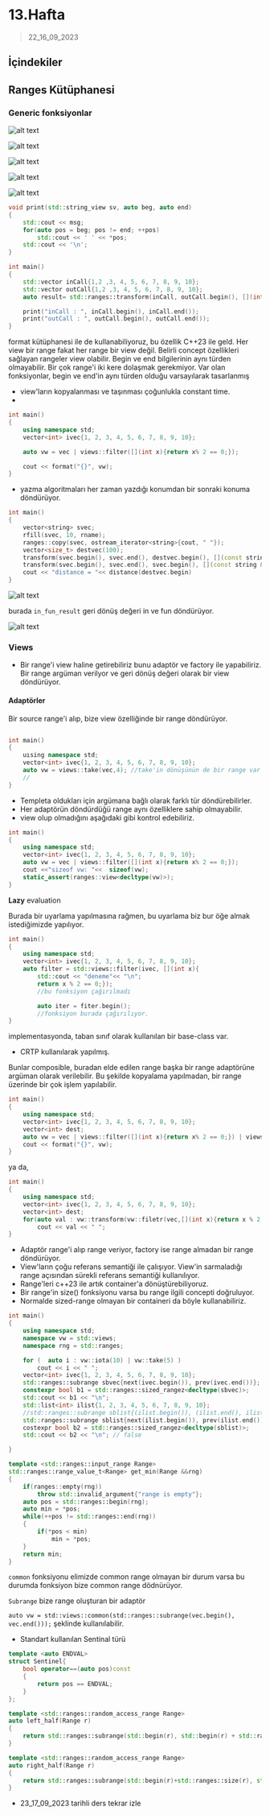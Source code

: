 # 13.Hafta

> 22_16_09_2023

## İçindekiler

## Ranges Kütüphanesi

### Generic fonksiyonlar

![alt text](res/16_image.png)

![alt text](res/16_image-1.png)

![alt text](res/16_image-2.png)

![alt text](res/16_image-3.png)

![alt text](res/16_image-4.png)

```c++
void print(std::string_view sv, auto beg, auto end)
{
    std::cout << msg;
    for(auto pos = beg; pos != end; ++pos)
        std::cout << ' ' << *pos;
    std::cout << '\n';
}

int main()
{
    std::vector inCall{1,2 ,3, 4, 5, 6, 7, 8, 9, 10};
    std::vector outCall{1,2 ,3, 4, 5, 6, 7, 8, 9, 10};
    auto result= std::ranges::transform(inCall, outCall.begin(), [](int x){return x * x;});

    print("inCall : ", inCall.begin(), inCall.end());
    print("outCall : ", outCall.begin(), outCall.end());
}
```

format kütüphanesi ile de kullanabiliyoruz, bu özellik C++23 ile geld. Her view bir range fakat her range bir view değil. Belirli concept özellikleri sağlayan rangeler view olabilir. Begin ve end bilgilerinin aynı türden olmayabilir. Bir çok range'i iki kere dolaşmak gerekmiyor. Var olan fonksiyonlar, begin ve end'in aynı türden olduğu varsayılarak tasarlanmış

- view'ların kopyalanması ve taşınması çoğunlukla constant time.
-

```cpp
int main()
{
    using namespace std;
    vector<int> ivec{1, 2, 3, 4, 5, 6, 7, 8, 9, 10};

    auto vw = vec | views::filter([](int x){return x% 2 == 0;});

    cout << format("{}", vw);  
}
```

- yazma algoritmaları her zaman yazdığı konumdan bir sonraki konuma döndürüyor.

```cpp
int main()
{
    vector<string> svec;
    rfill(svec, 10, rname);
    ranges::copy(svec, ostream_iterator<string>{cout, " "});
    vector<size_t> destvec(100);
    transform(svec.begin(), svec.end(), destvec.begin(), [](const string &s){return s.size();});
    transform(svec.begin(), svec.end(), svec.begin(), [](const string &s){return s+"can";});//şeklinde svec'i de değiştirebiliriz.
    cout << "distance = "<< distance(destvec.begin) 
}
```

![alt text](17_image.png)

burada `in_fun_result` geri dönüş değeri in ve fun döndürüyor.

![alt text](image.png)

### Views

- Bir range'i view haline getirebiliriz bunu adaptör ve factory ile yapabiliriz. Bir range argüman verilyor ve geri dönüş değeri olarak bir view döndürüyor.

#### Adaptörler

Bir source range'i alıp, bize view özelliğinde bir range döndürüyor.

```cpp

int main()
{
    uısing namespace std;
    vector<int> ivec{1, 2, 3, 4, 5, 6, 7, 8, 9, 10};
    auto vw = views::take(vec,4); //take'in dönüşünün de bir range var ve bunu doğrudan kullanabiliriz. Fakat
    // 
}
```

- Templeta oldukları için argümana bağlı olarak farklı tür döndürebilirler.
- Her adaptörün döndürdüğü range aynı özelliklere sahip olmayabilir.
- view olup olmadığını aşağıdaki gibi kontrol edebiliriz.

```cpp
int main()
{
    using namespace std;
    vector<int> ivec{1, 2, 3, 4, 5, 6, 7, 8, 9, 10};
    auto vw = vec | views::filter([](int x){return x% 2 == 0;});
    cout <<"sizeof vw: "<<  sizeof(vw);
    static_assert(ranges::view<decltype(vw)>);
}
```

**Lazy** evaluation

Burada bir uyarlama yapılmasına rağmen, bu uyarlama biz bur öğe almak istediğimizde yapılıyor.

```c++
int main()
{
    using namespace std;
    vector<int> ivec{1, 2, 3, 4, 5, 6, 7, 8, 9, 10};
    auto filter = std::views::filter(ivec, [](int x){
        std::cout << "deneme"<< "\n";
        return x % 2 == 0;});
        //bu fonksiyon çağırılmadı

        auto iter = fiter.begin();
        //fonksiyon burada çağırılıyor.
}
```

implementasyonda, taban sınıf olarak kullanılan bir base-class var.

- CRTP kullanılarak yapılmış.

Bunlar composible, buradan elde edilen range başka bir range adaptörüne argüman olarak verilebilir. Bu şekilde kopyalama yapılmadan, bir range üzerinde bir çok işlem yapılabilir.

```cpp
int main()
{
    using namespace std;
    vector<int> ivec{1, 2, 3, 4, 5, 6, 7, 8, 9, 10};
    vector<int> dest;
    auto vw = vec | views::filter([](int x){return x% 2 == 0;}) | views::transform([](int x){return x * x;});
    cout << format("{}", vw);
}
```

ya da,

```c++
int main()
{
    using namespace std;
    vector<int> ivec{1, 2, 3, 4, 5, 6, 7, 8, 9, 10};
    vector<int> dest;
    for(auto val : vw::transform(vw::filetr(vec,[](int x){return x % 2 == 0;}), [](int x){return x * x;}))
        cout << val << " ";
}
```

- Adaptör range'i alıp range veriyor, factory ise range almadan bir range döndürüyor.
- View'ların çoğu referans semantiği ile çalışıyor. View'in sarmaladığı range açısından sürekli referans semantiği kullanılıyor.
- Range'leri c++23 ile artık container'a dönüştürebiliyoruz.
- Bir range'in size() fonksiyonu varsa bu range ilgili concepti doğruluyor.
- Normalde sized-range olmayan bir containeri da böyle kullanabiliriz.

```cpp
int main()
{
    using namespace std;
    namespace vw = std::views;
    namespace rng = std::ranges;

    for (  auto i : vw::iota(10) | vw::take(5) )
        cout << i << " ";
    vector<int> ivec{1, 2, 3, 4, 5, 6, 7, 8, 9, 10};
    std::ranges::subrange sbvec{next(ivec.begin()), prev(ivec.end())};
    constexpr bool b1 = std::ranges::sized_rangez<decltype(sbvec)>;
    std::cout << b1 << "\n";
    std::list<int> ilist{1, 2, 3, 4, 5, 6, 7, 8, 9, 10};
    //std::ranges::subrange sblist{(ilist.begin()), (ilist.end(), ilist.size()}; sized rnage now
    std::ranges::subrange sblist{next(ilist.begin()), prev(ilist.end())}; //not a sized range
    costexpr bool b2 = std::ranges::sized_rangez<decltype(sblist)>;
    std::cout << b2 << "\n"; // false 

}
```

```cpp
template <std::ranges::input_range Range>
std::ranges::range_value_t<Range> get_min(Range &&rng)
{
    if(ranges::empty(rng))
        throw std::invalid_argument{"range is empty"};
    auto pos = std::ranges::begin(rng);
    auto min = *pos;
    while(++pos != std::ranges::end(rng))
    {
        if(*pos < min)
            min = *pos;
    }
    return min;   
}
```

`common` fonksiyonu elimizde common range olmayan bir durum varsa bu durumda fonksiyon bize common range dödnürüyor.

`Subrange` bize range oluşturan bir adaptör

`auto vw = std::views::common(std::ranges::subrange(vec.begin(), vec.end()));` şeklinde kullanılabilir.

- Standart kullanılan Sentinal türü

```cpp
template <auto ENDVAL>
struct Sentinel{
    bool operator==(auto pos)const
    {
        return pos == ENDVAL;
    }
};
```

```cpp
template <std::ranges::random_access_range Range>
auto left_half(Range r)
{
    return std::ranges::subrange(std::begin(r), std::begin(r) + std::rarnges::sizes(r)/2);
}

template <std::ranges::random_access_range Range>
auto right_half(Range r)
{
    return std::ranges::subrange(std::begin(r)+std::ranges::size(r), std::end(r));
}
```

- 23_17_09_2023 tarihli ders tekrar izle